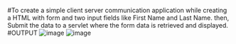 #To create a simple client server communication application while creating a HTML with form and two input fields like First Name and Last Name. then, Submit the data to a servlet where the form data is retrieved and displayed.
#OUTPUT
![image](https://user-images.githubusercontent.com/87993262/235302027-2a1ec923-ca49-4b68-8f68-58e6ba64dc3d.png)
![image](https://user-images.githubusercontent.com/87993262/235302043-5ee794ef-cf76-4675-ac29-3e0144ed89b7.png)
